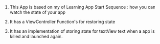 1. This App is based on my of Learning App Start Sequence : how you can watch the state of your app

2. It has a ViewController Function's for restoring state

3. It has an implementation of storing state for textView text when a app is killed and launched again.
